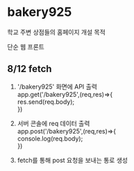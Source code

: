 # bakery925

학교 주변 상점들의 홈페이지 개설 목적

단순 웹 프론트

## 8/12 fetch

1. '/bakery925' 화면에 API 출력<br>
app.get('/bakery925',(req,res)=>{<br>
    res.send(req.body);<br>
})

2. 서버 콘솔에 req 데이터 출력<br>
app.post('/bakery925',(req,res)=>{<br>
    console.log(req.body);<br>
})

3. fetch를 통해 post 요청을 보내는 통로 생성
